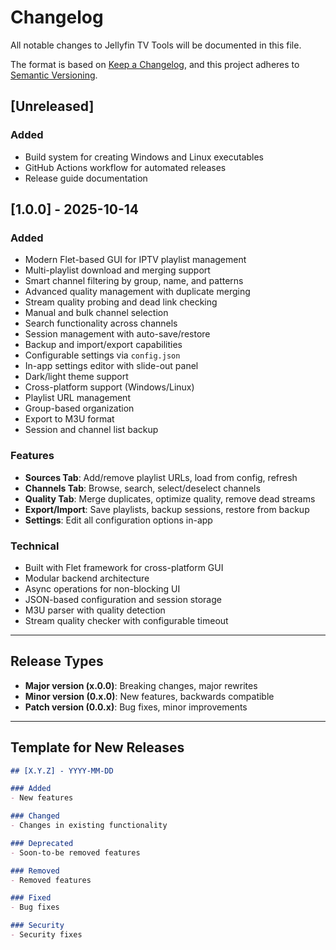 # Changelog

All notable changes to Jellyfin TV Tools will be documented in this file.

The format is based on [Keep a Changelog](https://keepachangelog.com/en/1.0.0/),
and this project adheres to [Semantic Versioning](https://semver.org/spec/v2.0.0.html).

## [Unreleased]

### Added
- Build system for creating Windows and Linux executables
- GitHub Actions workflow for automated releases
- Release guide documentation

## [1.0.0] - 2025-10-14

### Added
- Modern Flet-based GUI for IPTV playlist management
- Multi-playlist download and merging support
- Smart channel filtering by group, name, and patterns
- Advanced quality management with duplicate merging
- Stream quality probing and dead link checking
- Manual and bulk channel selection
- Search functionality across channels
- Session management with auto-save/restore
- Backup and import/export capabilities
- Configurable settings via `config.json`
- In-app settings editor with slide-out panel
- Dark/light theme support
- Cross-platform support (Windows/Linux)
- Playlist URL management
- Group-based organization
- Export to M3U format
- Session and channel list backup

### Features
- **Sources Tab**: Add/remove playlist URLs, load from config, refresh
- **Channels Tab**: Browse, search, select/deselect channels
- **Quality Tab**: Merge duplicates, optimize quality, remove dead streams
- **Export/Import**: Save playlists, backup sessions, restore from backup
- **Settings**: Edit all configuration options in-app

### Technical
- Built with Flet framework for cross-platform GUI
- Modular backend architecture
- Async operations for non-blocking UI
- JSON-based configuration and session storage
- M3U parser with quality detection
- Stream quality checker with configurable timeout

---

## Release Types

- **Major version (x.0.0)**: Breaking changes, major rewrites
- **Minor version (0.x.0)**: New features, backwards compatible
- **Patch version (0.0.x)**: Bug fixes, minor improvements

---

## Template for New Releases

```markdown
## [X.Y.Z] - YYYY-MM-DD

### Added
- New features

### Changed
- Changes in existing functionality

### Deprecated
- Soon-to-be removed features

### Removed
- Removed features

### Fixed
- Bug fixes

### Security
- Security fixes
```
